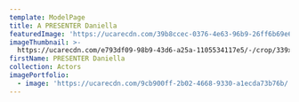 ```yaml
---
template: ModelPage
title: A PRESENTER Daniella
featuredImage: 'https://ucarecdn.com/39b8ccec-0376-4e63-96b9-26ff6b69e69b/'
imageThumbnail: >-
  https://ucarecdn.com/e793df09-98b9-43d6-a25a-1105534117e5/-/crop/339x456/47,11/-/preview/
firstName: PRESENTER Daniella
collection: Actors
imagePortfolio:
  - image: 'https://ucarecdn.com/9cb900ff-2b02-4668-9330-a1ecda73b76b/'
---
```


